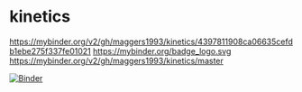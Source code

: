 # kinetics

https://mybinder.org/v2/gh/maggers1993/kinetics/4397811908ca06635cefdb1ebe275f337fe01021
https://mybinder.org/badge_logo.svg
https://mybinder.org/v2/gh/maggers1993/kinetics/master

[![Binder](https://mybinder.org/badge_logo.svg)](https://mybinder.org/v2/gh/maggers1993/kinetics/master)
